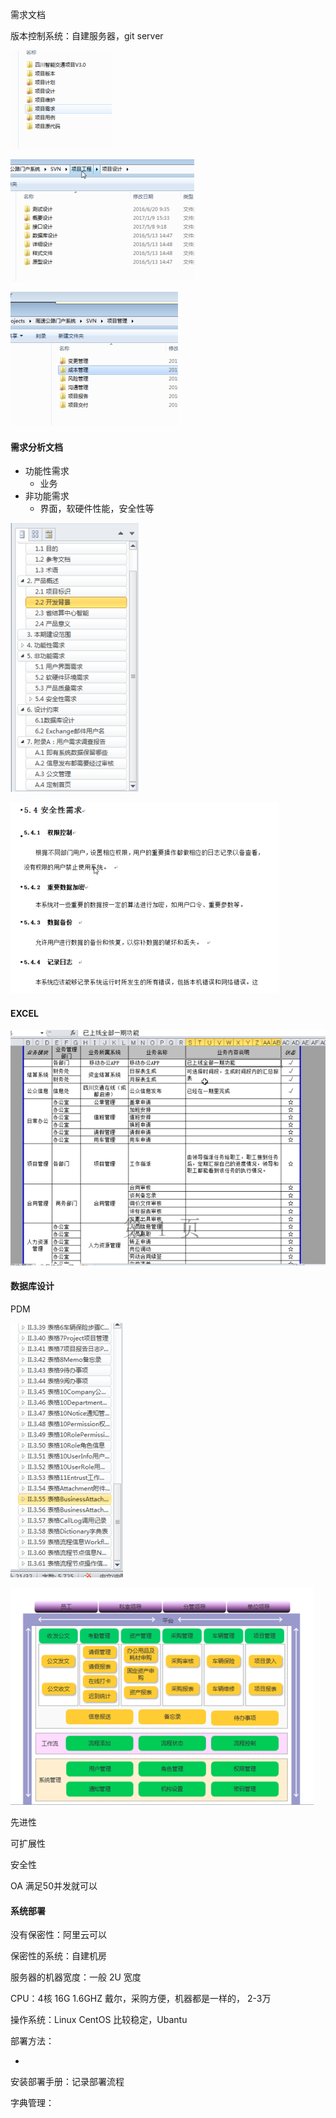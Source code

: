 

需求文档



版本控制系统：自建服务器，git server

![53292992805](assets/1532929928051.png)

![53292995146](assets/1532929951467.png)



![53293007355](assets/1532930073554.png)



#### 需求分析文档

-   功能性需求
    -   业务
-   非功能需求
    -   界面，软硬件性能，安全性等

![53293062909](assets/1532930629095.png)

![53293036048](assets/1532930360481.png)



#### EXCEL

![53293100410](assets/1532931004106.png)





#### 数据库设计



PDM

![53293246519](assets/1532932465197.png)



![53293266194](assets/1532932661947.png)



先进性

可扩展性

安全性

OA 满足50并发就可以





#### 系统部署

没有保密性：阿里云可以

保密性的系统：自建机房



服务器的机器宽度：一般 2U 宽度

CPU：4核  16G  1.6GHZ   戴尔，采购方便，机器都是一样的， 2-3万

操作系统：Linux   CentOS 比较稳定，Ubantu



部署方法：

-   ​





安装部署手册：记录部署流程



字典管理：